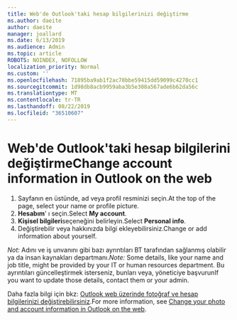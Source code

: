```yaml
---
title: Web'de Outlook'taki hesap bilgilerinizi değiştirme
ms.author: daeite
author: daeite
manager: joallard
ms.date: 6/13/2019
ms.audience: Admin
ms.topic: article
ROBOTS: NOINDEX, NOFOLLOW
localization_priority: Normal
ms.custom: ''
ms.openlocfilehash: 71895ba9ab1f2ac78bbe59415dd59099c4270cc1
ms.sourcegitcommit: 1d98db8acb9959aba3b5e308a567ade6b62da56c
ms.translationtype: MT
ms.contentlocale: tr-TR
ms.lasthandoff: 08/22/2019
ms.locfileid: "36510607"
---
```

# <a name="change-account-information-in-outlook-on-the-web"></a><span data-ttu-id="bff0a-102">Web'de Outlook'taki hesap bilgilerini değiştirme</span><span class="sxs-lookup"><span data-stu-id="bff0a-102">Change account information in Outlook on the web</span></span>

1. <span data-ttu-id="bff0a-103">Sayfanın en üstünde, ad veya profil resminizi seçin.</span><span class="sxs-lookup"><span data-stu-id="bff0a-103">At the top of the page, select your name or profile picture.</span></span>
1. <span data-ttu-id="bff0a-104">**Hesabım**' ı seçin.</span><span class="sxs-lookup"><span data-stu-id="bff0a-104">Select **My account**.</span></span>
1. <span data-ttu-id="bff0a-105">**Kişisel bilgileri**seçeneğini belirleyin.</span><span class="sxs-lookup"><span data-stu-id="bff0a-105">Select **Personal info**.</span></span>
1. <span data-ttu-id="bff0a-106">Değiştirebilir veya hakkınızda bilgi ekleyebilirsiniz.</span><span class="sxs-lookup"><span data-stu-id="bff0a-106">Change or add information about yourself.</span></span>

<span data-ttu-id="bff0a-107">*Not:* Adını ve iş unvanını gibi bazı ayrıntıları BT tarafından sağlanmış olabilir ya da insan kaynakları departmanı.</span><span class="sxs-lookup"><span data-stu-id="bff0a-107">*Note:* Some details, like your name and job title, might be provided by your IT or human resources department.</span></span> <span data-ttu-id="bff0a-108">Bu ayrıntıları güncelleştirmek isterseniz, bunları veya, yöneticiye başvurun</span><span class="sxs-lookup"><span data-stu-id="bff0a-108">If you want to update those details, contact them or your admin.</span></span>

<span data-ttu-id="bff0a-109">Daha fazla bilgi için bkz: [Outlook web üzerinde fotoğraf ve hesap bilgilerinizi değiştirebilirsiniz](https://support.office.com/article/b2dbb289-851d-4bed-93c3-3e136f5659ec).</span><span class="sxs-lookup"><span data-stu-id="bff0a-109">For more information, see [Change your photo and account information in Outlook on the web](https://support.office.com/article/b2dbb289-851d-4bed-93c3-3e136f5659ec).</span></span>